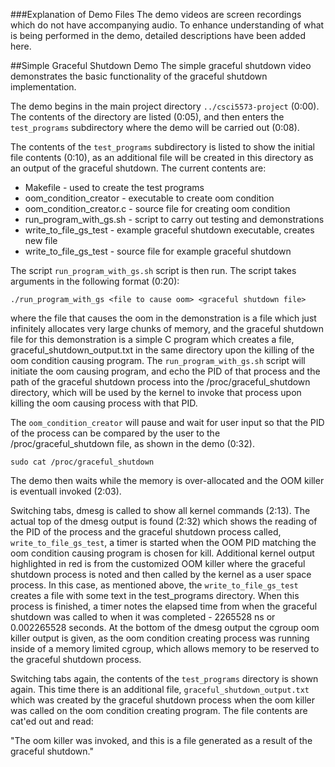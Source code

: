 ###Explanation of Demo Files
The demo videos are screen recordings which do not have accompanying audio. To enhance understanding of what is being performed in the demo, detailed descriptions have been added here.

##Simple Graceful Shutdown Demo
The simple graceful shutdown video demonstrates the basic functionality of the graceful shutdown implementation.

The demo begins in the main project directory ```../csci5573-project``` (0:00). The contents of the directory are listed (0:05), and then enters the ```test_programs``` subdirectory where the demo will be carried out (0:08).

The contents of the ```test_programs``` subdirectory is listed to show the initial file contents (0:10), as an additional file will be created in this directory as an output of the graceful shutdown. The current contents are:
- Makefile - used to create the test programs
- oom_condition_creator - executable to create oom condition
- oom_condition_creator.c - source file for creating oom condition
- run_program_with_gs.sh - script to carry out testing and demonstrations
- write_to_file_gs_test - example graceful shutdown executable, creates new file
- write_to_file_gs_test - source file for example graceful shutdown

The script ```run_program_with_gs.sh``` script is then run. The script takes arguments in the following format (0:20):

```./run_program_with_gs <file to cause oom> <graceful shutdown file>```

where the file that causes the oom in the demonstration is a file which just infinitely allocates very large chunks of memory, and the graceful shutdown file for this demonstration is a simple C program which creates a file, graceful_shutdown_output.txt in the same directory upon the killing of the oom condition causing program. The ```run_program_with_gs.sh``` script will initiate the oom causing program, and echo the PID of that process and the path of the graceful shutdown process into the /proc/graceful_shutdown directory, which will be used by the kernel to invoke that process upon killing the oom causing process with that PID.

The ```oom_condition_creator``` will pause and wait for user input so that the PID of the process can be compared by the user to the /proc/graceful_shutdown file, as shown in the demo (0:32).

```sudo cat /proc/graceful_shutdown```

The demo then waits while the memory is over-allocated and the OOM killer is eventuall invoked (2:03).

Switching tabs, dmesg is called to show all kernel commands (2:13). The actual top of the dmesg output is found (2:32) which shows the reading of the PID of the process and the graceful shutdown process called, ```write_to_file_gs_test```, a timer is started when the OOM PID matching the oom condition causing program is chosen for kill. Additional kernel output highlighted in red is from the customized OOM killer where the graceful shutdown process is noted and then called by the kernel as a user space process. In this case, as mentioned above, the ```write_to_file_gs_test``` creates a file with some text in the test_programs directory. When this process is finished, a timer notes the elapsed time from when the graceful shutdown was called to when it was completed - 2265528 ns or 0.002265528 seconds. At the bottom of the dmesg output the cgroup oom killer output is given, as the oom condition creating process was running inside of a memory limited cgroup, which allows memory to be reserved to the graceful shutdown process.

Switching tabs again, the contents of the ```test_programs``` directory is shown again. This time there is an additional file, ```graceful_shutdown_output.txt``` which was created by the graceful shutdown process when the oom killer was called on the oom condition creating program. The file contents are cat'ed out and read:

"The oom killer was invoked, and this is a file generated as a result of the graceful shutdown."

